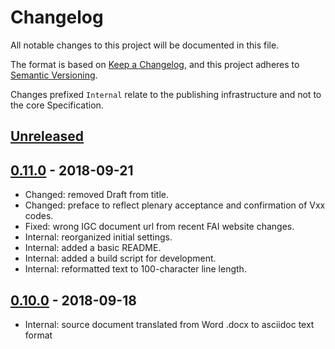 # Changelog
All notable changes to this project will be documented in this file.

The format is based on [Keep a Changelog](https://keepachangelog.com/en/1.0.0/),
and this project adheres to [Semantic Versioning](https://semver.org/spec/v2.0.0.html).

Changes prefixed `Internal` relate to the publishing infrastructure and not to the core Specification.

## [Unreleased]

## [0.11.0] - 2018-09-21
- Changed: removed Draft from title.
- Changed: preface to reflect plenary acceptance and confirmation of Vxx codes.
- Fixed: wrong IGC document url from recent FAI website changes.    
- Internal: reorganized initial settings.
- Internal: added a basic README.
- Internal: added a build script for development.
- Internal: reformatted text to 100-character line length.

## [0.10.0] - 2018-09-18
- Internal: source document translated from Word .docx to asciidoc text format

[Unreleased]: https://github.com/johnstevenson/civl-fr-spec/compare/0.11.0...HEAD
[0.11.0]: https://github.com/johnstevenson/civl-fr-spec/compare/0.10.0...0.11.0
[0.10.0]: https://github.com/johnstevenson/civl-fr-spec/compare/917aa84339...0.10.0
